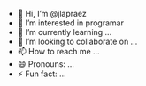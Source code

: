 - 👋 Hi, I’m @jlapraez
- 👀 I’m interested in programar
- 🌱 I’m currently learning ...
- 💞️ I’m looking to collaborate on ...
- 📫 How to reach me ...
- 😄 Pronouns: ...
- ⚡ Fun fact: ...

<!---
jlapraez/jlapraez is a ✨ special ✨ repository because its `README.md` (this file) appears on your GitHub profile.
You can click the Preview link to take a look at your changes.
--->

